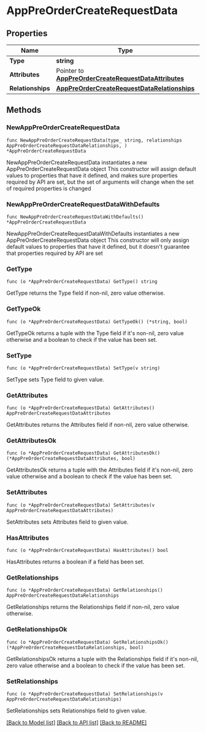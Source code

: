 # AppPreOrderCreateRequestData

## Properties

Name | Type | Description | Notes
------------ | ------------- | ------------- | -------------
**Type** | **string** |  | 
**Attributes** | Pointer to [**AppPreOrderCreateRequestDataAttributes**](AppPreOrderCreateRequest_data_attributes.md) |  | [optional] 
**Relationships** | [**AppPreOrderCreateRequestDataRelationships**](AppPreOrderCreateRequest_data_relationships.md) |  | 

## Methods

### NewAppPreOrderCreateRequestData

`func NewAppPreOrderCreateRequestData(type_ string, relationships AppPreOrderCreateRequestDataRelationships, ) *AppPreOrderCreateRequestData`

NewAppPreOrderCreateRequestData instantiates a new AppPreOrderCreateRequestData object
This constructor will assign default values to properties that have it defined,
and makes sure properties required by API are set, but the set of arguments
will change when the set of required properties is changed

### NewAppPreOrderCreateRequestDataWithDefaults

`func NewAppPreOrderCreateRequestDataWithDefaults() *AppPreOrderCreateRequestData`

NewAppPreOrderCreateRequestDataWithDefaults instantiates a new AppPreOrderCreateRequestData object
This constructor will only assign default values to properties that have it defined,
but it doesn't guarantee that properties required by API are set

### GetType

`func (o *AppPreOrderCreateRequestData) GetType() string`

GetType returns the Type field if non-nil, zero value otherwise.

### GetTypeOk

`func (o *AppPreOrderCreateRequestData) GetTypeOk() (*string, bool)`

GetTypeOk returns a tuple with the Type field if it's non-nil, zero value otherwise
and a boolean to check if the value has been set.

### SetType

`func (o *AppPreOrderCreateRequestData) SetType(v string)`

SetType sets Type field to given value.


### GetAttributes

`func (o *AppPreOrderCreateRequestData) GetAttributes() AppPreOrderCreateRequestDataAttributes`

GetAttributes returns the Attributes field if non-nil, zero value otherwise.

### GetAttributesOk

`func (o *AppPreOrderCreateRequestData) GetAttributesOk() (*AppPreOrderCreateRequestDataAttributes, bool)`

GetAttributesOk returns a tuple with the Attributes field if it's non-nil, zero value otherwise
and a boolean to check if the value has been set.

### SetAttributes

`func (o *AppPreOrderCreateRequestData) SetAttributes(v AppPreOrderCreateRequestDataAttributes)`

SetAttributes sets Attributes field to given value.

### HasAttributes

`func (o *AppPreOrderCreateRequestData) HasAttributes() bool`

HasAttributes returns a boolean if a field has been set.

### GetRelationships

`func (o *AppPreOrderCreateRequestData) GetRelationships() AppPreOrderCreateRequestDataRelationships`

GetRelationships returns the Relationships field if non-nil, zero value otherwise.

### GetRelationshipsOk

`func (o *AppPreOrderCreateRequestData) GetRelationshipsOk() (*AppPreOrderCreateRequestDataRelationships, bool)`

GetRelationshipsOk returns a tuple with the Relationships field if it's non-nil, zero value otherwise
and a boolean to check if the value has been set.

### SetRelationships

`func (o *AppPreOrderCreateRequestData) SetRelationships(v AppPreOrderCreateRequestDataRelationships)`

SetRelationships sets Relationships field to given value.



[[Back to Model list]](../README.md#documentation-for-models) [[Back to API list]](../README.md#documentation-for-api-endpoints) [[Back to README]](../README.md)


